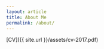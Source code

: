 ```yaml
---
layout: article
title: About Me
permalink: /about/
---
```


[CV]({{ site.url }}/assets/cv-2017.pdf)

